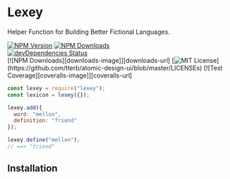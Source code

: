 # Lexey

Helper Function for Building Better Fictional Languages.

[![NPM Version](https://img.shields.io/npm/v/npm.svg?style=flat)]()
[![NPM Downloads](https://img.shields.io/npm/dt/express.svg?style=flat)]()  
[![devDependencies Status](https://david-dm.org/tterb/Hyde/dev-status.svg)](https://david-dm.org/tterb/Hyde?type=dev)  
[![NPM Downloads][downloads-image]][downloads-url]
[![MIT License](https://img.shields.io/apm/l/atomic-design-ui.svg?)](https://github.com/tterb/atomic-design-ui/blob/master/LICENSEs)
[![Test Coverage][coveralls-image]][coveralls-url]

```js
const lexey = require("lexey");
const lexicon = lexey({});

lexey.add({
  word: "mellon",
  definition: "friend"
});

lexey.define("mellon");
// ==> "friend"
```

## Installation